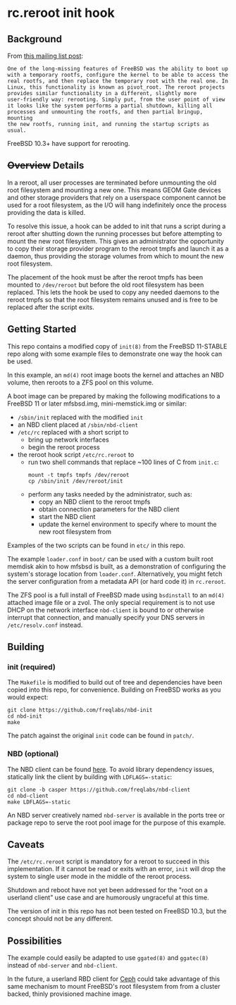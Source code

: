 # rc.reroot init hook

## Background

From [this mailing list post](https://lists.freebsd.org/pipermail/freebsd-announce/2016-February/001706.html):

	One of the long-missing features of FreeBSD was the ability to boot up
	with a temporary rootfs, configure the kernel to be able to access the
	real rootfs, and then replace the temporary root with the real one. In
	Linux, this functionality is known as pivot_root. The reroot projects
	provides similar functionality in a different, slightly more
	user-friendly way: rerooting. Simply put, from the user point of view
	it looks like the system performs a partial shutdown, killing all
	processes and unmounting the rootfs, and then partial bringup, mounting
	the new rootfs, running init, and running the startup scripts as usual.

FreeBSD 10.3+ have support for rerooting.

## ~~Overview~~ Details

In a reroot, all user processes are terminated before unmounting the old root
filesystem and mounting a new one.  This means GEOM Gate devices and other
storage providers that rely on a userspace component cannot be used for a root
filesystem, as the I/O will hang indefinitely once the process providing the
data is killed.

To resolve this issue, a hook can be added to init that runs a script during a
reroot after shutting down the running processes but before attempting to mount
the new root filesystem.  This gives an administrator the opportunity to copy
their storage provider program to the reroot tmpfs and launch it as a daemon,
thus providing the storage volumes from which to mount the new root filesystem.

The placement of the hook must be after the reroot tmpfs has been mounted to
`/dev/reroot` but before the old root filesystem has been replaced.  This lets
the hook be used to copy any needed daemons to the reroot tmpfs so that the
root filesystem remains unused and is free to be replaced after the script
exits.

## Getting Started

This repo contains a modified copy of `init(8)` from the FreeBSD 11-STABLE repo
along with some example files to demonstrate one way the hook can be used.

In this example, an `md(4)` root image boots the kernel and attaches an NBD
volume, then reroots to a ZFS pool on this volume.

A boot image can be prepared by making the following modifications to a
FreeBSD 11 or later mfsbsd.img, mini-memstick.img or similar:

+ `/sbin/init` replaced with the modified `init`
+ an NBD client placed at `/sbin/nbd-client`
+ `/etc/rc` replaced with a short script to
  + bring up network interfaces
  + begin the reroot process
+ the reroot hook script `/etc/rc.reroot` to
  + run two shell commands that replace ~100 lines of C from `init.c`:
	```
	mount -t tmpfs tmpfs /dev/reroot
	cp /sbin/init /dev/reroot/init
	```
  + perform any tasks needed by the administrator, such as:
    + copy an NBD client to the reroot tmpfs
    + obtain connection parameters for the NBD client
    + start the NBD client
    + update the kernel environment to specify where to mount the new root
      filesystem from

Examples of the two scripts can be found in `etc/` in this repo.

The example `loader.conf` in `boot/` can be used with a custom built root
memdisk akin to how mfsbsd is built, as a demonstration of configuring the
system's storage location from `loader.conf`.  Alternatively, you might fetch
the server configuration from a metadata API (or hard code it) in `rc.reroot`.

The ZFS pool is a full install of FreeBSD made using `bsdinstall` to an `md(4)`
attached image file or a zvol.  The only special requirement is to not use DHCP
on the network interface `nbd-client` is bound to or otherwise interrupt that
connection, and manually specify your DNS servers in `/etc/resolv.conf`
instead.

## Building

### init (required)

The `Makefile` is modified to build out of tree and dependencies have been
copied into this repo, for convenience. Building on FreeBSD works as you would
expect:

```
git clone https://github.com/freqlabs/nbd-init
cd nbd-init
make
```

The patch against the original `init` code can be found in `patch/`.

### NBD (optional)

The NBD client can be found
[here](https://github.com/freqlabs/nbd-client/tree/casper).  To avoid library
dependency issues, statically link the client by building with
`LDFLAGS=-static`:

```
git clone -b casper https://github.com/freqlabs/nbd-client
cd nbd-client
make LDFLAGS=-static
```

An NBD server creatively named `nbd-server` is available in the ports tree or
package repo to serve the root pool image for the purpose of this example.

## Caveats

The `/etc/rc.reroot` script is mandatory for a reroot to succeed in this
implementation.  If it cannot be read or exits with an error, `init` will drop
the system to single user mode in the middle of the reroot process.

Shutdown and reboot have not yet been addressed for the "root on a userland
client" use case and are humorously ungraceful at this time.

The version of init in this repo has not been tested on FreeBSD 10.3, but the
concept should not be any different.

## Possibilities

The example could easily be adapted to use `ggated(8)` and `ggatec(8)` instead
of `nbd-server` and `nbd-client`.

In the future, a userland RBD client for
[Ceph](http://ceph.com/ceph-storage/block-storage/) could take advantage of
this same mechanism to mount FreeBSD's root filesystem from from a cluster
backed, thinly provisioned machine image.
